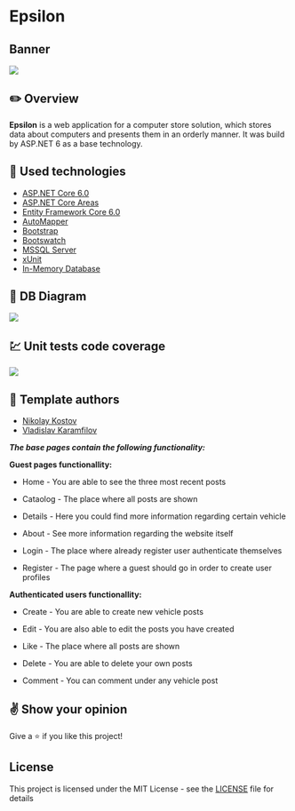 # Epsilon

## Banner
![](https://drive.google.com/uc?export=view&id=1HSl0-45CXJ80rBs65mgGTVfGAwSklDQu)

## :pencil2: Overview

**Epsilon** is a web application for a computer store solution, which stores data about computers and presents them in an orderly manner. It was build by ASP.NET 6 as a base technology.

## :hammer: Used technologies
* [ASP.NET Core 6.0](https://dotnet.microsoft.com/en-us/download/dotnet/6.0)
* [ASP.NET Core Areas](https://learn.microsoft.com/en-us/aspnet/core/mvc/controllers/areas?view=aspnetcore-6.0)
* [Entity Framework Core 6.0](https://learn.microsoft.com/en-us/ef/core/)
* [AutoMapper](https://automapper.org/)
* [Bootstrap](https://github.com/twbs/bootstrap)
* [Bootswatch](https://bootswatch.com/)
* [MSSQL Server](https://www.microsoft.com/en-us/sql-server)
* [xUnit](https://github.com/xunit/xunit)
* [In-Memory Database](https://learn.microsoft.com/en-us/sql/relational-databases/in-memory-database?view=sql-server-ver16)

## :wrench: DB Diagram
![](https://drive.google.com/uc?export=view&id=1G44_Q1OY6GIi9WZ1Tvm9l3VPXpYn0-Iy)

## :chart: Unit tests code coverage
![](https://drive.google.com/uc?export=view&id=1u9jGLZz_M01h9ET85OirI3GwT1_Fwxgj)

## :muscle: Template authors

- [Nikolay Kostov](https://github.com/NikolayIT)
- [Vladislav Karamfilov](https://github.com/vladislav-karamfilov)

**_The base pages contain the following functionality:_**

**Guest pages functionallity:**

- Home - You are able to see the three most recent posts

- Cataolog - The place where all posts are shown

- Details - Here you could find more information regarding certain vehicle

- About - See more information regarding the website itself

- Login - The place where already register user authenticate themselves

- Register - The page where a guest should go in order to create user profiles

**Authenticated users functionallity:**
- Create - You are able to create new vehicle posts

- Edit - You are also able to edit the posts you have created

- Like - The place where all posts are shown

- Delete - You are able to delete your own posts

- Comment - You can comment under any vehicle post

## :v: Show your opinion
Give a :star: if you like this project!

## License
This project is licensed under the MIT License - see the [LICENSE](LICENSE) file for details